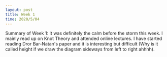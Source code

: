 ```yaml
---
layout: post
title: Week 1
time: 2020/5/04
---
```


Summary of Week 1: 
It was definitely the calm before the storm this week. I mainly read up on Knot Theory and attended online lectures. I have started reading Dror Bar-Natan's paper and it is interesting but difficult (Why is it called height if we draw the diagram sideways from left to right ahhhh). 